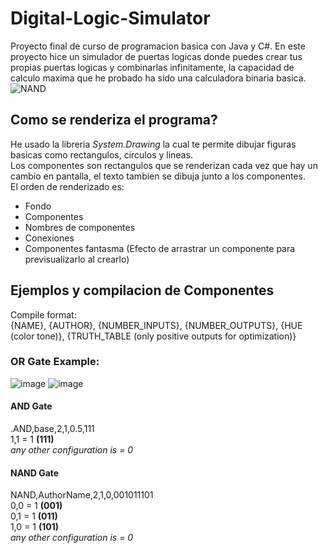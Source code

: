 # Digital-Logic-Simulator
Proyecto final de curso de programacion basica con Java y C#.
En este proyecto hice un simulador de puertas logicas donde puedes crear tus propias puertas logicas y combinarlas infinitamente, la capacidad de calculo maxima que he probado ha sido una calculadora binaria basica.
![NAND](https://github.com/user-attachments/assets/ea3928d7-1057-4b24-addd-f4c33465183d)

## Como se renderiza el programa?
He usado la libreria *System.Drawing* la cual te permite dibujar figuras basicas como rectangulos, circulos y lineas.<br>
Los componentes son rectangulos que se renderizan cada vez que hay un cambio en pantalla, el texto tambien se dibuja junto a los componentes.<br>
El orden de renderizado es:
- Fondo
- Componentes
- Nombres de componentes
- Conexiones
- Componentes fantasma (Efecto de arrastrar un componente para previsualizarlo al crearlo)


## Ejemplos y compilacion de Componentes
Compile format:<br>
{NAME}, {AUTHOR}, {NUMBER_INPUTS}, {NUMBER_OUTPUTS}, {HUE (color tone)}, {TRUTH_TABLE (only positive outputs for optimization)}<br>

### OR Gate Example:
![image](https://github.com/user-attachments/assets/cb853281-26e7-4177-b0c5-9337a082face)
![image](https://github.com/user-attachments/assets/560d9e83-e35a-47db-ad06-62d16c1ce673)
<br>

#### AND Gate
.AND,base,2,1,0.5,111<br>
1,1 = 1 **(111)**<br>
*any other configuration is = 0*<br>

#### NAND Gate
NAND,AuthorName,2,1,0,001011101<br>
0,0 = 1 **(001)**<br>
0,1 = 1 **(011)**<br>
1,0 = 1 **(101)**<br>
*any other configuration is = 0*<br>
